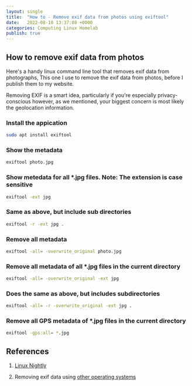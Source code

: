 ```yaml
---
layout: single
title:  "How to - Remove exif data from photos using exiftool"
date:   2022-08-10 13:37:08 +0000
categories: Computing Linux Homelab
publish: true
---
```


## How to remove exif data from photos

Here's a handy linux command line tool that removes exif data from photographs, This one I use to remove the exif data from photos, before I publish them to my website.

Removing EXIF is a smart idea, particularly if you're especially privacy-conscious however, as we mentioned, your biggest concern is most likely the geolocation information.

### Install the appication

~~~bash
sudo apt install exiftool
~~~

### Show the metadata

~~~bash
exiftool photo.jpg
~~~

### Show metedata for all *.jpg files. Note: The extension is case sensitive

~~~bash
exiftool -ext jpg
~~~

### Same as above, but include sub directories

~~~bash
exiftool -r -ext jpg .
~~~

### Remove all metadata

~~~bash
exiftool -all= -overwrite_original photo.jpg
~~~

### Remove all metadata of all *.jpg files in the current directory

~~~bash
exiftool -all= -overwrite_original -ext jpg
~~~

### Does the same as above, but includes subdirectories

~~~bash
exiftool -all= -r -overwrite_original -ext jpg .
~~~

### Remove all GPS metadata of *.jpg files in the current directory

~~~bash
exiftool -gps:all= *.jpg
~~~

## References

1) [Linux Nightly](https://linuxnightly.com/how-to-remove-exif-data-via-linux-command-line/)

2) Removing exif data using [other operating systems](https://www.howtogeek.com/203592/what-is-exif-data-and-how-to-remove-it/)
